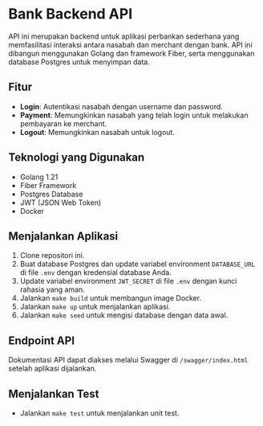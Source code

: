 # Bank Backend API

API ini merupakan backend untuk aplikasi perbankan sederhana yang memfasilitasi interaksi antara nasabah dan merchant dengan bank. API ini dibangun menggunakan Golang dan framework Fiber, serta menggunakan database Postgres untuk menyimpan data.

## Fitur

*   **Login**: Autentikasi nasabah dengan username dan password.
*   **Payment**: Memungkinkan nasabah yang telah login untuk melakukan pembayaran ke merchant.
*   **Logout**:  Memungkinkan nasabah untuk logout.

## Teknologi yang Digunakan

*   Golang 1.21
*   Fiber Framework
*   Postgres Database
*   JWT (JSON Web Token)
*   Docker

## Menjalankan Aplikasi

1.  Clone repositori ini.
2.  Buat database Postgres dan update variabel environment `DATABASE_URL` di file `.env` dengan kredensial database Anda.
3.  Update variabel environment `JWT_SECRET` di file `.env` dengan kunci rahasia yang aman.
4.  Jalankan `make build` untuk membangun image Docker.
5.  Jalankan `make up` untuk menjalankan aplikasi.
6.  Jalankan `make seed` untuk mengisi database dengan data awal.

## Endpoint API

Dokumentasi API dapat diakses melalui Swagger di `/swagger/index.html` setelah aplikasi dijalankan.

## Menjalankan Test

*   Jalankan `make test` untuk menjalankan unit test.
